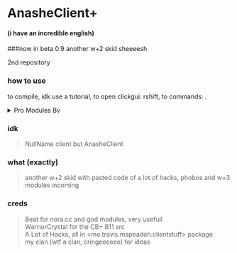 # AnasheClient+ 
#### (i have an incredible english)
###now in beta 0.9
another w+2 skid sheeeesh

2nd repository 

### how to use

to compile, idk use a tutorial, to open clickgui: rshift, to commands: . <br>


<details>
  <summary>Pro Modules Bv</summary> <br>
  Instant Burrow<br>
  w+2 ca<br>
  NewHoleFill, includes Skull mode<br>
  AutoSelfBlock, mode: Webs and Skull <br>
  PvPInfo, announce some events like epearls or obtaining weakness effect <br><br>
</details>

### idk
> NullName client but AnasheClient

### what (exactly)
> another w+2 skid with pasted code of a lot of hacks, phobos and w+3 modules incoming
### creds
> Beat for nora.cc and god modules, very usefull <br>
> WarriorCrystal for the CB+ B11 src <br>
> A Lot of Hacks, all in <me.travis.mapeadoh.clientstuff> package<br>
> my clan (wtf a clan, cringeeeeee) for ideas <br>

